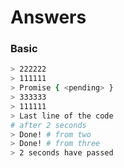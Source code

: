 # Answers

### Basic

```sh
> 222222
> 111111
> Promise { <pending> }
> 333333
> 111111
> Last line of the code
# after 2 seconds
> Done! # from two
> Done! # from three
> 2 seconds have passed
```

